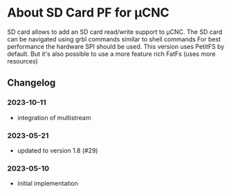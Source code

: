# About SD Card PF for µCNC

SD card allows to add an SD card read/write support to µCNC.
The SD card can be navigated using grbl commands similar to shell commands
For best performance the hardware SPI should be used.
This version uses PetitFS by default. But it's also possible to use a more feature rich FatFs (uses more resources)

## Changelog

### 2023-10-11
- integration of multistream

### 2023-05-21

- updated to version 1.8 (#29)

### 2023-05-10

- initial implementation
